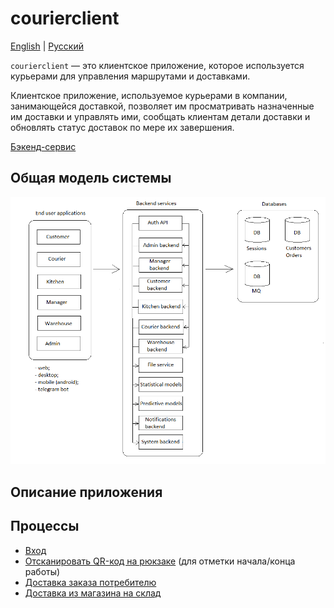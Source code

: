 # courierclient

[English](courierclient.md) | [Русский](courierclient.ru.md)

`courierclient` — это клиентское приложение, которое используется курьерами для управления маршрутами и доставками.

Клиентское приложение, используемое курьерами в компании, занимающейся доставкой, позволяет им просматривать назначенные им доставки и управлять ими, сообщать клиентам детали доставки и обновлять статус доставок по мере их завершения.

[Бэкенд-сервис](../backend/courierbackend.ru.md)

## Общая модель системы

![system_overall](../img/system_overall.png)

## Описание приложения

## Процессы 

- [Вход](../processes/auth/signin.ru.md)
- [Отсканировать QR-код на рюкзаке](../processes/courier/scanbackpack.ru.md) (для отметки начала/конца работы)
- [Доставка заказа потребителю](../processes/courier/deliverorder.ru.md)
- [Доставка из магазина на склад](../processes/courier/store2wh.ru.md)
